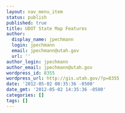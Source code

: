 ```yaml
---
layout: nav_menu_item
status: publish
published: true
title: UDOT State Map Features
author:
  display_name: jpechmann
  login: jpechmann
  email: jpechmann@utah.gov
  url: ''
author_login: jpechmann
author_email: jpechmann@utah.gov
wordpress_id: 8355
wordpress_url: http://gis.utah.gov/?p=8355
date: '2012-05-02 08:35:36 -0500'
date_gmt: '2012-05-02 14:35:36 -0500'
categories: []
tags: []
---
```


